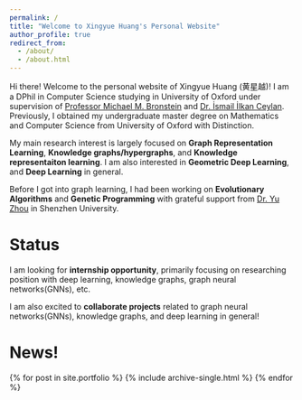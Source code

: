 ```yaml
---
permalink: /
title: "Welcome to Xingyue Huang's Personal Website"
author_profile: true
redirect_from: 
  - /about/
  - /about.html
---
```


Hi there! Welcome to the personal website of Xingyue Huang (黄星越)! I am a DPhil in Computer Science studying in University of Oxford under supervision of [Professor Michael M. Bronstein](https://www.cs.ox.ac.uk/people/michael.bronstein/) and [Dr. İsmail İlkan Ceylan](https://www.cs.ox.ac.uk/people/ismaililkan.ceylan/).  Previously, I obtained my undergraduate master degree on Mathematics and Computer Science from University of Oxford with Distinction. 

My main research interest is largely focused on **Graph Representation Learning**, **Knowledge graphs/hypergraphs**, and **Knowledge representaiton learning**. I am also interested in **Geometric Deep Learning**, and **Deep Learning** in general. 

Before I got into graph learning, I had been working on **Evolutionary Algorithms** and **Genetic Programming** with grateful support from [Dr. Yu Zhou](https://yzhouszu.github.io/) in Shenzhen University. 


# Status

I am looking for **internship opportunity**, primarily focusing on researching position with deep learning, knowledge graphs, graph neural networks(GNNs), etc. 

I am also excited to **collaborate projects** related to graph neural networks(GNNs), knowledge graphs, and deep learning in general!


# News!

{% for post in site.portfolio %}
  {% include archive-single.html %}
{% endfor %}